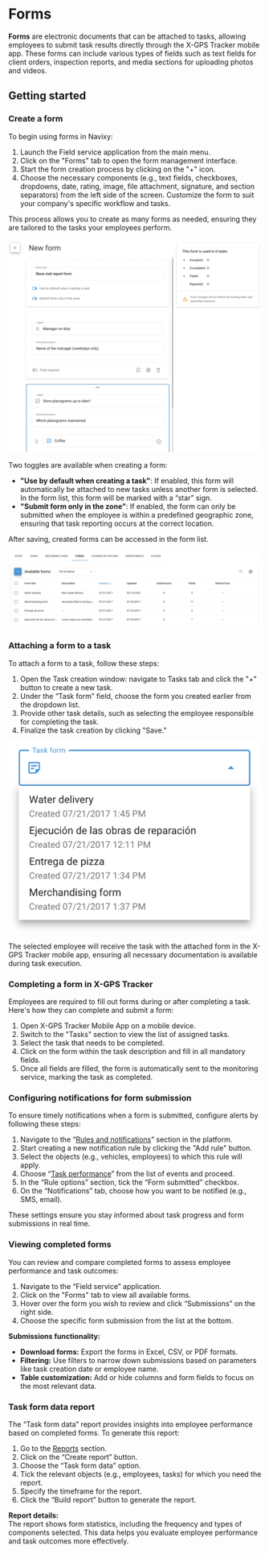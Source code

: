 # Forms

**Forms** are electronic documents that can be attached to tasks, allowing employees to submit task results directly through the X-GPS Tracker mobile app. These forms can include various types of fields such as text fields for client orders, inspection reports, and media sections for uploading photos and videos.

## Getting started

### Create a form

To begin using forms in Navixy:

1. Launch the Field service application from the main menu.
2. Click on the "Forms" tab to open the form management interface.
3. Start the form creation process by clicking on the "+" icon.
4. Choose the necessary components (e.g., text fields, checkboxes, dropdowns, date, rating, image, file attachment, signature, and section separators) from the left side of the screen. Customize the form to suit your company's specific workflow and tasks.

This process allows you to create as many forms as needed, ensuring they are tailored to the tasks your employees perform.

![image-20240816-160834.png](attachments/image-20240816-160834.png)

Two toggles are available when creating a form:

- **"Use by default when creating a task"**: If enabled, this form will automatically be attached to new tasks unless another form is selected. In the form list, this form will be marked with a “star” sign.
- **"Submit form only in the zone"**: If enabled, the form can only be submitted when the employee is within a predefined geographic zone, ensuring that task reporting occurs at the correct location.

After saving, created forms can be accessed in the form list.

![image-20240816-155915.png](attachments/image-20240816-155915.png)

### Attaching a form to a task

To attach a form to a task, follow these steps:

1. Open the Task creation window: navigate to Tasks tab and click the "+" button to create a new task.
2. Under the “Task form” field, choose the form you created earlier from the dropdown list.
3. Provide other task details, such as selecting the employee responsible for completing the task.
4. Finalize the task creation by clicking "Save."

![image-20240816-161010.png](attachments/image-20240816-161010.png)

The selected employee will receive the task with the attached form in the X-GPS Tracker mobile app, ensuring all necessary documentation is available during task execution.

### Completing a form in X-GPS Tracker

Employees are required to fill out forms during or after completing a task. Here's how they can complete and submit a form:

1. Open X-GPS Tracker Mobile App on a mobile device.
2. Switch to the "Tasks" section to view the list of assigned tasks.
3. Select the task that needs to be completed.
4. Click on the form within the task description and fill in all mandatory fields.
5. Once all fields are filled, the form is automatically sent to the monitoring service, marking the task as completed.

### Configuring notifications for form submission

To ensure timely notifications when a form is submitted, configure alerts by following these steps:

1. Navigate to the “[Rules and notifications](../rules-and-notifications.md)” section in the platform.
2. Start creating a new notification rule by clicking the "Add rule" button.
3. Select the objects (e.g., vehicles, employees) to which this rule will apply.
4. Choose “[Task performance](../rules-and-notifications/scheduling-and-dispatching/task-performance.md)” from the list of events and proceed.
5. In the “Rule options” section, tick the “Form submitted” checkbox.
6. On the “Notifications” tab, choose how you want to be notified (e.g., SMS, email).

These settings ensure you stay informed about task progress and form submissions in real time.

### Viewing completed forms

You can review and compare completed forms to assess employee performance and task outcomes:

1. Navigate to the “Field service” application.
2. Click on the "Forms" tab to view all available forms.
3. Hover over the form you wish to review and click “Submissions” on the right side.
4. Choose the specific form submission from the list at the bottom.

**Submissions functionality:**

- **Download forms:** Export the forms in Excel, CSV, or PDF formats.
- **Filtering:** Use filters to narrow down submissions based on parameters like task creation date or employee name.
- **Table customization:** Add or hide columns and form fields to focus on the most relevant data.

### Task form data report

The “Task form data” report provides insights into employee performance based on completed forms. To generate this report:

1. Go to the [Reports](../reports.md) section.
2. Click on the “Create report” button.
3. Choose the “Task form data” option.
4. Tick the relevant objects (e.g., employees, tasks) for which you need the report.
5. Specify the timeframe for the report.
6. Click the “Build report” button to generate the report.

**Report details:**  
The report shows form statistics, including the frequency and types of components selected. This data helps you evaluate employee performance and task outcomes more effectively.